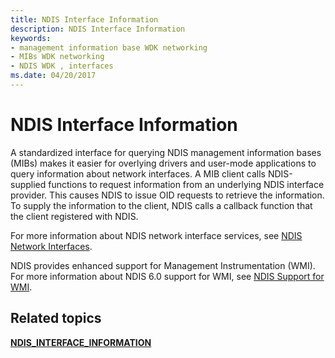```yaml
---
title: NDIS Interface Information
description: NDIS Interface Information
keywords:
- management information base WDK networking
- MIBs WDK networking
- NDIS WDK , interfaces
ms.date: 04/20/2017
---
```


# NDIS Interface Information





A standardized interface for querying NDIS management information bases (MIBs) makes it easier for overlying drivers and user-mode applications to query information about network interfaces. A MIB client calls NDIS-supplied functions to request information from an underlying NDIS interface provider. This causes NDIS to issue OID requests to retrieve the information. To supply the information to the client, NDIS calls a callback function that the client registered with NDIS.

For more information about NDIS network interface services, see [NDIS Network Interfaces](/windows-hardware/drivers/ddi/_netvista/).

NDIS provides enhanced support for Management Instrumentation (WMI). For more information about NDIS 6.0 support for WMI, see [NDIS Support for WMI](ndis-support-for-wmi.md).

## Related topics


[**NDIS\_INTERFACE\_INFORMATION**](/windows/win32/api/ifdef/ns-ifdef-ndis_interface_information)

 


